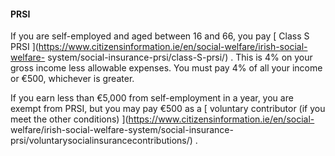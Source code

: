 ####  **PRSI**

If you are self-employed and aged between 16 and 66, you pay [ Class S PRSI
](https://www.citizensinformation.ie/en/social-welfare/irish-social-welfare-
system/social-insurance-prsi/class-S-prsi/) . This is 4% on your gross income
less allowable expenses. You must pay 4% of all your income or €500, whichever
is greater.

If you earn less than €5,000 from self-employment in a year, you are exempt
from PRSI, but you may pay €500 as a [ voluntary contributor (if you meet the
other conditions) ](https://www.citizensinformation.ie/en/social-
welfare/irish-social-welfare-system/social-insurance-
prsi/voluntarysocialinsurancecontributions/) .
